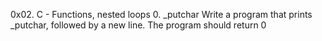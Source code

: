 0x02. C - Functions, nested loops
0. _putchar
Write a program that prints _putchar, followed by a new line.
The program should return 0
